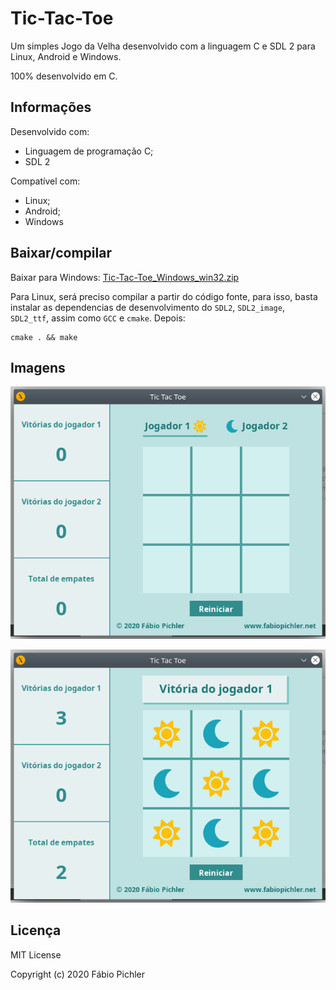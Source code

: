 # Tic-Tac-Toe

Um simples Jogo da Velha desenvolvido com a linguagem C e SDL 2 para Linux, Android e Windows.

100% desenvolvido em C.

## Informações

Desenvolvido com:

* Linguagem de programação C;
* SDL 2

Compatível com:

* Linux;
* Android;
* Windows

## Baixar/compilar

Baixar para Windows: [Tic-Tac-Toe_Windows_win32.zip](https://github.com/fabiopichler/Tic-Tac-Toe/releases/download/v1.0/Tic-Tac-Toe_Windows_win32.zip)

Para Linux, será preciso compilar a partir do código fonte, para isso, basta instalar as dependencias de desenvolvimento do ```SDL2```, ```SDL2_image```, ```SDL2_ttf```, assim como ```GCC``` e ```cmake```. Depois:

```
cmake . && make
```

## Imagens

![Screenshot](/screenshots/screenshot_01.png?raw=true)

![Screenshot](/screenshots/screenshot_02.png?raw=true)

## Licença

MIT License

Copyright (c) 2020 Fábio Pichler
